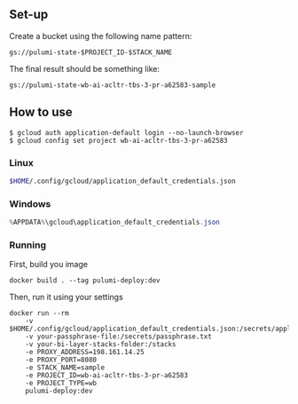 ## Set-up

Create a bucket using the following name pattern:

```
gs://pulumi-state-$PROJECT_ID-$STACK_NAME
```

The final result should be something like:

```
gs://pulumi-state-wb-ai-acltr-tbs-3-pr-a62583-sample
```

## How to use

``` shell
$ gcloud auth application-default login --no-launch-browser
$ gcloud config set project wb-ai-acltr-tbs-3-pr-a62583
```

### Linux
``` sh
$HOME/.config/gcloud/application_default_credentials.json
```

### Windows
``` powershell
%APPDATA%\gcloud\application_default_credentials.json
```

### Running

First, build you image

```
docker build . --tag pulumi-deploy:dev
```

Then, run it using your settings

```
docker run --rm 
    -v $HOME/.config/gcloud/application_default_credentials.json:/secrets/application_default_credentials.json 
    -v your-passphrase-file:/secrets/passphrase.txt
    -v your-bi-layer-stacks-folder:/stacks
    -e PROXY_ADDRESS=198.161.14.25 
    -e PROXY_PORT=8080
    -e STACK_NAME=sample
    -e PROJECT_ID=wb-ai-acltr-tbs-3-pr-a62583
    -e PROJECT_TYPE=wb
    pulumi-deploy:dev
```